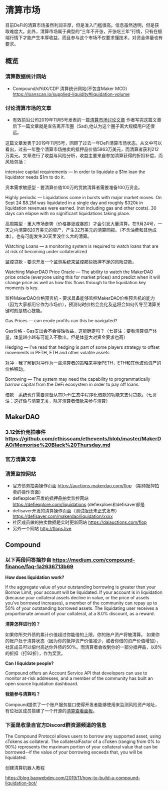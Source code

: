 # 清算市场

目前DeFi的清算市场虽然利润丰厚，但是准入门槛很高。信息虽然透明，但是获取难度大。此外，清算市场属于典型的“三年不开张，开张吃三年”行情，只有在极端行情下才能产生丰厚收益，而且参与这个市场不仅要求懂技术，对资金体量也有要求。
## 概览
### 清算数据统计网站
- Compound/dYdX/CDP 清算统计网站(不包含Maker MCD）
https://loanscan.io/supplied-liquidity#liquidation-volume 
### 讨论清算市场的文章
- 有效前沿公司2019年11月5号发表的一篇[清算市场讨论文章](https://medium.com/efficient-frontier/decentralized-finance-liquidations-a-business-opportunity-assessment-c0eea7bdacec ) 作者写完这篇文章后下一篇文章就是宣告离开币圈（Sad),他认为这个圈子离大规模用户还很远。

这篇文章发表于2019年11月5号，回顾了过去一年DeFi清算市场状态。从文中可以看出，过去一年整个清算市场拍卖的抵押品价值5863万美元，而清算者获利212万美元。文章进行了收益与风险分析，收益主要来自参加清算获得的折扣补偿，而风险包括：

intensive capital requirements — In order to liquidate a $1m loan the liquidator needs $1m to do it.

资本需求敏感型 - 要清算价值100万的贷款清算者需要准备100万资金。

Highly periodic — Liquidations come in bursts with major market moves. On Sept 24 $8.2M was liquidated in a single day and roughly $320k in liquidation revenues were earned. (not including gas and other costs). 30 days can elapse with no significant liquidations taking place.

高周期型 - 重大市场走势（价格暴涨或暴跌）才会引发大量清算。在9月24号，一天之内清算820万美元的资产，产生32万美元的清算回报。（不含油费和其他成本）。也有可能发生30天里没什么大的清算。

Watching Loans — a monitoring system is required to watch loans that are at risk of becoming under collateralized

监控贷款 - 要求开发一个监测系统来监控那些抵押不足的风险贷款。

Watching MakerDAO Price Oracle — The ability to watch the MakerDAO price oracle (everyone using this for market prices) and predict when it will change price as well as how this flows through to the liquidation key moments is key.

监控MakerDAO价格预言机 - 要求具备能够监控MakerDAO价格预言机的能力（因为大家都用它作为市场价），预测何时价格会变化及这将会如何传导至清算关键时刻是核心技能。

Gas Prices — can erode profits can this be navigated?

Gas价格 - Gas支出会不会侵蚀收益，这能确定吗？（七哥注：要看清算资产体量，体量越小越有可能入不敷出。但是体量大对资金要求也高）

Hedging — I’ve read that hedging is part of some players strategy to offset movements in PETH, ETH and other volatile assets

对冲 - 我了解到对冲作为一些清算者的策略来平衡PETH，ETH和其他波动资产的价格移动。

Borrowing — The system may need the capability to programmatically barrow capital from the DeFi ecosystem in order to pay off loans.

借款 - 系统也许需要具备从其DeFi生态中程序化借款的功能来支付贷款。（七哥注：这好像与清算无关，除非清算者借款来参与清算）

## MakerDAO
### 3.12低价竞拍事件 https://github.com/ethisscam/ethevents/blob/master/MakerDAO/Memorise%20Black%20Thursday.md

### 官方清算文章


### 清算监控网站
- 官方债务拍卖操作页面 https://auctions.makerdao.com/flop （期待抵押拍卖的操作页面）
- defiexploer开发的抵押品拍卖监控网站 https://defiexplore.com/liquidations (defiexploer和defisaver都是
- defisaver开发的清算操作页面（测试版还未正式发布） https://defisaver.com/makerdao/liquidation/xxxx
- 社区成员做的拍卖数据是实时更新网站 https://daiauctions.com/flop
- 另外一个网站 http://flops.live
## Compound

### 以下两段问答摘抄自 https://medium.com/compound-finance/faq-1a2636713b69
**How does liquidation work?**

If the aggregate value of your outstanding borrowing is greater than your Borrow Limit, your account will be liquidated.
If your account is in liquidation (because your collateral assets decline in value, or the price of assets you’ve borrowed increases), a member of the community can repay up to 50% of your outstanding borrowed assets.
The liquidating user receives a proportionate amount of your collateral, at a 8.0% discount, as a reward.

**清算怎样进行的？**

如果你所欠外债的累计价值超过你能借的上限，你的账户资产将被清算。
如果你的账户处于清算状态（因为你的抵押资产价值减少，或者你借的资产价值增加），社区成员可以偿付高达你外债的50%。而清算者会收到你的一部分抵押品，以8%的折扣（打92折），作为奖赏。

**Can I liquidate people?**

Compound offers an Account Service API that developers can use to monitor at-risk addresses, and a member of the community has built an open source liquidation dashboard.

**我能参与清算吗？**

Compound提供了一个账户服务接口使得开发者能够使用来监测风险资产地址，有位社区成员搭建了一个开源的[清算查看面板](https://chiragkhatri.me/compound-liquidator/)。

### 下面是收录自官方Discord群资源频道的信息

The Compound Protocol allows users to borrow any supported asset, using cTokens as collateral. The collateralFactor of a cToken (ranging from 0% to 90%) represents the maximum portion of your collateral value that can be borrowed--if the value of your borrowing exceeds that, you will be liquidated.

创建清算机器人教程

https://blog.baowebdev.com/2019/11/how-to-build-a-compound-liquidation-bot/
